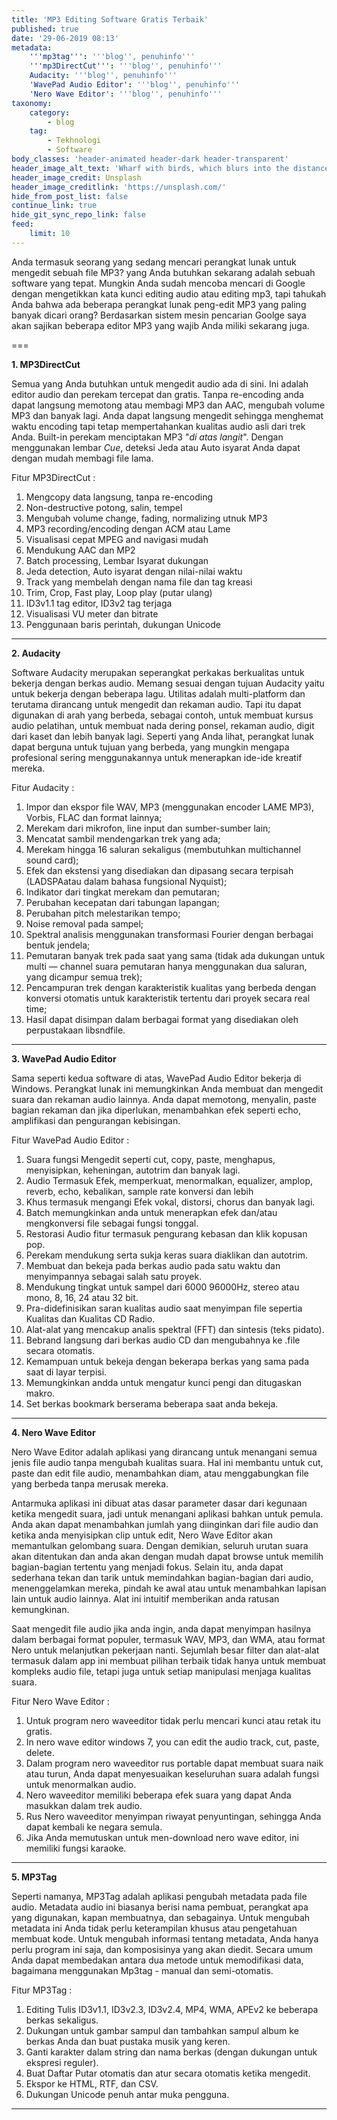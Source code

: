 ```yaml
---
title: 'MP3 Editing Software Gratis Terbaik'
published: true
date: '29-06-2019 08:13'
metadata:
    '''mp3tag''': '''blog'', penuhinfo'''
    '''mp3DirectCut''': '''blog'', penuhinfo'''
    Audacity: '''blog'', penuhinfo'''
    'WavePad Audio Editor': '''blog'', penuhinfo'''
    'Nero Wave Editor': '''blog'', penuhinfo'''
taxonomy:
    category:
        - blog
    tag:
        - Tekhnologi
        - Software
body_classes: 'header-animated header-dark header-transparent'
header_image_alt_text: 'Wharf with birds, which blurs into the distance'
header_image_credit: Unsplash
header_image_creditlink: 'https://unsplash.com/'
hide_from_post_list: false
continue_link: true
hide_git_sync_repo_link: false
feed:
    limit: 10
---
```


Anda termasuk seorang yang sedang mencari perangkat lunak untuk mengedit sebuah file MP3? yang Anda butuhkan sekarang adalah sebuah software yang tepat. Mungkin Anda sudah mencoba mencari di Google dengan mengetikkan kata kunci editing audio atau editing mp3, tapi tahukah Anda bahwa ada beberapa perangkat lunak peng-edit MP3 yang paling banyak dicari orang? Berdasarkan sistem mesin pencarian Goolge saya akan sajikan beberapa editor MP3 yang wajib Anda miliki sekarang juga.

===

**1. MP3DirectCut**

Semua yang Anda butuhkan untuk mengedit audio ada di sini. Ini adalah editor audio dan perekam tercepat dan gratis. Tanpa re-encoding anda dapat langsung memotong atau membagi MP3 dan AAC, mengubah volume MP3 dan banyak lagi. Anda dapat langsung mengedit sehingga menghemat waktu encoding tapi tetap mempertahankan kualitas audio asli dari trek Anda. Built-in perekam menciptakan MP3 "_di atas langit_". Dengan menggunakan lembar _Cue_, deteksi Jeda atau Auto isyarat Anda dapat dengan mudah membagi file lama.

Fitur MP3DirectCut :

1. Mengcopy data langsung, tanpa re-encoding 
2. Non-destructive potong, salin, tempel 
3. Mengubah volume change, fading, normalizing utnuk MP3 
4. MP3 recording/encoding dengan ACM atau Lame 
5. Visualisasi cepat MPEG and navigasi mudah 
6. Mendukung AAC dan MP2 
7. Batch processing, Lembar Isyarat dukungan 
8. Jeda detection, Auto isyarat dengan nilai-nilai waktu 
9. Track yang membelah dengan nama file dan tag kreasi 
10. Trim, Crop, Fast play, Loop play (putar ulang) 
11. ID3v1.1 tag editor, ID3v2 tag terjaga
12. Visualisasi VU meter dan bitrate
13. Penggunaan baris perintah, dukungan Unicode 

---

**2. Audacity**

Software Audacity merupakan seperangkat perkakas berkualitas untuk bekerja dengan berkas audio. Memang sesuai dengan tujuan Audacity yaitu untuk bekerja dengan beberapa lagu. Utilitas adalah multi-platform dan terutama dirancang untuk mengedit dan rekaman audio. Tapi itu dapat digunakan di arah yang berbeda, sebagai contoh, untuk membuat kursus audio pelatihan, untuk membuat nada dering ponsel, rekaman audio, digit dari kaset dan lebih banyak lagi. Seperti yang Anda lihat, perangkat lunak dapat berguna untuk tujuan yang berbeda, yang mungkin mengapa profesional sering menggunakannya untuk menerapkan ide-ide kreatif mereka.

Fitur Audacity :

1. Impor dan ekspor file WAV, MP3 (menggunakan encoder LAME MP3), Vorbis, FLAC dan format lainnya;
2. Merekam dari mikrofon, line input dan sumber-sumber lain;
3. Mencatat sambil mendengarkan trek yang ada;
4. Merekam hingga 16 saluran sekaligus (membutuhkan multichannel sound card);
5. Efek dan ekstensi yang disediakan dan dipasang secara terpisah (LADSPAatau dalam bahasa fungsional Nyquist);
6. Indikator dari tingkat merekam dan pemutaran;
7. Perubahan kecepatan dari tabungan lapangan;
8. Perubahan pitch melestarikan tempo;
9. Noise removal pada sampel;
10. Spektral analisis menggunakan transformasi Fourier dengan berbagai bentuk jendela;
11. Pemutaran banyak trek pada saat yang sama (tidak ada dukungan untuk multi — channel suara pemutaran hanya menggunakan dua saluran, yang dicampur semua trek);
12. Pencampuran trek dengan karakteristik kualitas yang berbeda dengan konversi otomatis untuk karakteristik tertentu dari proyek secara real time;
13. Hasil dapat disimpan dalam berbagai format yang disediakan oleh perpustakaan libsndfile.

---

**3. WavePad Audio Editor**

Sama seperti kedua software di atas, WavePad Audio Editor bekerja di Windows. Perangkat lunak ini memungkinkan Anda membuat dan mengedit suara dan rekaman audio lainnya. Anda dapat memotong, menyalin, paste bagian rekaman dan jika diperlukan, menambahkan efek seperti echo, amplifikasi dan pengurangan kebisingan.

Fitur WavePad Audio Editor :

1. Suara fungsi Mengedit seperti cut, copy, paste, menghapus, menyisipkan, keheningan, autotrim dan banyak lagi. 
2. Audio Termasuk Efek, memperkuat, menormalkan, equalizer, amplop, reverb, echo, kebalikan, sample rate konversi dan lebih 
3. Khus termasuk mengangi Efek vokal, distorsi, chorus dan banyak lagi. 
4. Batch memungkinkan anda untuk menerapkan efek dan/atau mengkonversi file sebagai fungsi tonggal. 
5. Restorasi Audio fitur termasuk pengurang kebasan dan klik kopusan pop. 
6. Perekam mendukung serta sukja keras suara diaklikan dan autotrim. 
7. Membuat dan bekeja pada berkas audio pada satu waktu dan menyimpannya sebagai salah satu proyek. 
8. Mendukung tingkat untuk sampel dari 6000 96000Hz, stereo atau mono, 8, 16, 24 atau 32 bit. 
9. Pra-didefinisikan saran kualitas audio saat menyimpan file sepertia Kualitas dan Kualitas CD Radio. 
10. Alat-alat yang mencakup analis spektral (FFT) dan sintesis (teks pidato). 
11. Bebrand langsung dari berkas audio CD dan mengubahnya ke .file secara otomatis. 
12. Kemampuan untuk bekeja dengan bekerapa berkas yang sama pada saat di layar terpisi. 
13. Memungkinkan andda untuk mengatur kunci pengi dan ditugaskan makro. 
14. Set berkas bookmark berserama beberapa saat anda bekeja.

---

**4. Nero Wave Editor**

Nero Wave Editor adalah aplikasi yang dirancang untuk menangani semua jenis file audio tanpa mengubah kualitas suara. Hal ini membantu untuk cut, paste dan edit file audio, menambahkan diam, atau menggabungkan file yang berbeda tanpa merusak mereka.

Antarmuka aplikasi ini dibuat atas dasar parameter dasar dari kegunaan ketika mengedit suara, jadi untuk menangani aplikasi bahkan untuk pemula. Anda akan dapat menambahkan jumlah yang diinginkan dari file audio dan ketika anda menyisipkan clip untuk edit, Nero Wave Editor akan memantulkan gelombang suara. Dengan demikian, seluruh urutan suara akan ditentukan dan anda akan dengan mudah dapat browse untuk memilih bagian-bagian tertentu yang menjadi fokus. Selain itu, anda dapat sederhana tekan dan tarik untuk memindahkan bagian-bagian dari audio, menenggelamkan mereka, pindah ke awal atau untuk menambahkan lapisan lain untuk audio lainnya. Alat ini intuitif memberikan anda ratusan kemungkinan.

Saat mengedit file audio jika anda ingin, anda dapat menyimpan hasilnya dalam berbagai format populer, termasuk WAV, MP3, dan WMA, atau format Nero untuk melanjutkan pekerjaan nanti. Sejumlah besar filter dan alat-alat termasuk dalam app ini membuat pilihan terbaik tidak hanya untuk membuat kompleks audio file, tetapi juga untuk setiap manipulasi menjaga kualitas suara.

Fitur Nero Wave Editor :

1. Untuk program nero waveeditor tidak perlu mencari kunci atau retak itu gratis.
2. In nero wave editor windows 7, you can edit the audio track, cut, paste, delete.
3. Dalam program nero waveeditor rus portable dapat membuat suara naik atau turun, Anda dapat menyesuaikan keseluruhan suara adalah fungsi untuk menormalkan audio.
4. Nero waveeditor memiliki beberapa efek suara yang dapat Anda masukkan dalam trek audio.
5. Rus Nero waveeditor menyimpan riwayat penyuntingan, sehingga Anda dapat kembali ke negara semula.
6. Jika Anda memutuskan untuk men-download nero wave editor, ini memiliki fungsi karaoke.

---

**5. MP3Tag**

Seperti namanya, MP3Tag adalah aplikasi pengubah metadata pada file audio. Metadata audio ini biasanya berisi nama pembuat, perangkat apa yang digunakan, kapan membuatnya, dan sebagainya. Untuk mengubah metadata ini Anda tidak perlu keterampilan khusus atau pengetahuan membuat kode. Untuk mengubah informasi tentang metadata, Anda hanya perlu program ini saja, dan komposisinya yang akan diedit. Secara umum Anda dapat membedakan antara dua metode untuk memodifikasi data, bagaimana menggunakan Mp3tag - manual dan semi-otomatis.

Fitur MP3Tag :

1. Editing Tulis ID3v1.1, ID3v2.3, ID3v2.4, MP4, WMA, APEv2 ke beberapa berkas sekaligus.
2. Dukungan untuk gambar sampul dan tambahkan sampul album ke berkas Anda dan buat pustaka musik yang keren.
3. Ganti karakter dalam string dan nama berkas (dengan dukungan untuk ekspresi reguler).
4. Buat Daftar Putar otomatis dan atur secara otomatis ketika mengedit.
5. Ekspor ke HTML, RTF, dan CSV.
6. Dukungan Unicode penuh antar muka pengguna.

---

